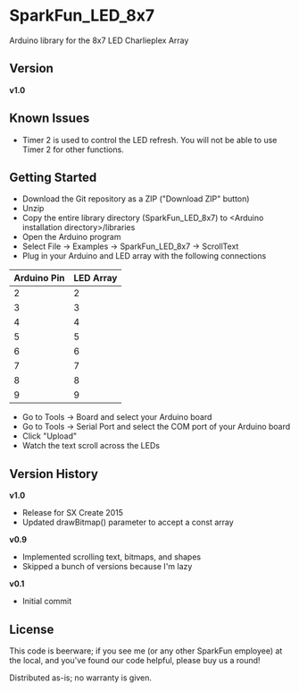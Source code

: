 SparkFun_LED_8x7
================

Arduino library for the 8x7 LED Charlieplex Array

Version
-------

**v1.0**

Known Issues
------------

* Timer 2 is used to control the LED refresh. You will not be able to use Timer 2 for other functions.

Getting Started
---------------

* Download the Git repository as a ZIP ("Download ZIP" button)
* Unzip
* Copy the entire library directory (SparkFun_LED_8x7) to \<Arduino installation directory\>/libraries
* Open the Arduino program
* Select File -> Examples -> SparkFun_LED_8x7 -> ScrollText
* Plug in your Arduino and LED array with the following connections

| Arduino Pin | LED Array |
|---|---|
| 2 | 2 | 
| 3 | 3 |
| 4 | 4 |
| 5 | 5 |
| 6 | 6 |
| 7 | 7 |
| 8 | 8 |
| 9 | 9 |

* Go to Tools -> Board and select your Arduino board
* Go to Tools -> Serial Port and select the COM port of your Arduino board
* Click "Upload"
* Watch the text scroll across the LEDs

Version History
---------------

**v1.0**

* Release for SX Create 2015
* Updated drawBitmap() parameter to accept a const array

**v0.9**

* Implemented scrolling text, bitmaps, and shapes
* Skipped a bunch of versions because I'm lazy

**v0.1**

* Initial commit

License
-------

This code is beerware; if you see me (or any other SparkFun employee) at the local, and you've found our code helpful, please buy us a round!

Distributed as-is; no warranty is given.